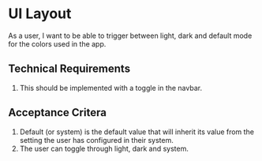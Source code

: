# UI Layout

As a user, I want to be able to trigger between light, dark and default mode for the colors used in the app.

## Technical Requirements

1. This should be implemented with a toggle in the navbar.

## Acceptance Critera

1. Default (or system) is the default value that will inherit its value from the setting the user has configured in their system.
2. The user can toggle through light, dark and system.
